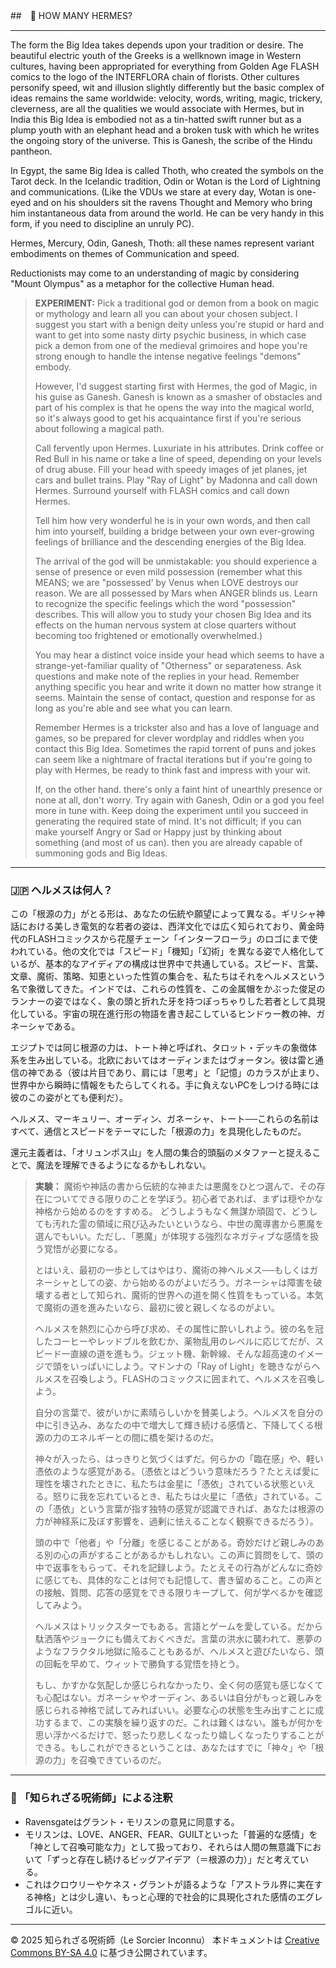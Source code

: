 ##　🧛 HOW MANY HERMES?

---

The form the Big Idea takes depends upon your tradition or desire. The beautiful electric youth of the Greeks is a wellknown image in Western cultures, having been appropriated for everything from Golden Age FLASH comics to the logo of the INTERFLORA chain of florists. Other cultures personify speed, wit and illusion slightly differently but the basic complex of ideas remains the same worldwide: velocity, words, writing, magic, trickery, cleverness, are all the qualities we would associate with Hermes, but in India this Big Idea is embodied not as a tin-hatted swift runner but as a plump youth with an elephant head and a broken tusk with which he writes the ongoing story of the universe. This is Ganesh, the scribe of the Hindu pantheon. 

In Egypt, the same Big Idea is called Thoth, who created the symbols on the Tarot deck. In the Icelandic tradition, Odin or Wotan is the Lord of Lightning and communications. (Like the VDUs we stare at every day, Wotan is one-eyed and on his shoulders sit the ravens Thought and Memory who bring him instantaneous data from around the world. He can be very handy in this form, if you need to discipline an unruly PC). 

Hermes, Mercury, Odin, Ganesh, Thoth: all these names represent variant embodiments on themes of Communication and speed.

Reductionists may come to an understanding of magic by considering "Mount Olympus" as a metaphor for the collective Human head.

> **EXPERIMENT:**
> Pick a traditional god or demon from a book on magic or mythology and learn all you can about your chosen subject. I suggest you start with a benign deity unless you're stupid or hard and want to get into some nasty dirty psychic business, in which case pick a demon from one of the medieval grimoires and hope you're strong enough to handle the intense negative feelings "demons" embody.
> 
> However, I'd suggest starting first with Hermes, the god of Magic, in his guise as Ganesh. Ganesh is known as a smasher of obstacles and part of his complex is that he opens the way into the magical world, so it's always good to get his acquaintance first if you're serious about following a magical path. 
> 
> Call fervently upon Hermes. Luxuriate in his attributes. Drink coffee or Red Bull in his name or take a line of speed, depending on your levels of drug abuse. Fill your head with speedy images of jet planes, jet cars and bullet trains. Play "Ray of Light" by Madonna and call down Hermes. Surround yourself with FLASH comics and call down Hermes. 
> 
> Tell him how very wonderful he is in your own words, and then call him into yourself, building a bridge between your own ever-growing feelings of brilliance and the descending energies of the Big Idea. 
> 
> The arrival of the god will be unmistakable: you should experience a sense of presence or even mild possession (remember what this MEANS; we are "possessed' by Venus when LOVE destroys our reason. We are all possessed by Mars when ANGER blinds us. Learn to recognize the specific feelings which the word "possession" describes. This will allow you to study your chosen Big Idea and its effects on the human nervous system at close quarters without becoming too frightened or emotionally overwhelmed.) 
> 
> You may hear a distinct voice inside your head which seems to have a strange-yet-familiar quality of "Otherness" or separateness. Ask questions and make note of the replies in your head. Remember anything specific you hear and write it down no matter how strange it seems. Maintain the sense of contact, question and response for as long as you're able and see what you can learn. 
> 
> Remember Hermes is a trickster also and has a love of language and games, so be prepared for clever wordplay and riddles when you contact this Big Idea. Sometimes the rapid torrent of puns and jokes can seem like a nightmare of fractal iterations but if you're going to play with Hermes, be ready to think fast and impress with your wit. 
> 
> If, on the other hand. there's only a faint hint of unearthly presence or none at all, don't worry. Try again with Ganesh, Odin or a god you feel more in tune with. Keep doing the experiment until you succeed in generating the required state of mind. It's not difficult; if you can make yourself Angry or Sad or Happy just by thinking about something (and most of us can). then you are already capable of summoning gods and Big Ideas.

---

### 🇯🇵 ヘルメスは何人？

この「根源の力」がとる形は、あなたの伝統や願望によって異なる。ギリシャ神話における美しき電気的な若者の姿は、西洋文化では広く知られており、黄金時代のFLASHコミックスから花屋チェーン「インターフローラ」のロゴにまで使われている。他の文化では「スピード」「機知」「幻術」を異なる姿で人格化しているが、基本的なアイディアの構成は世界中で共通している。スピード、言葉、文章、魔術、策略、知恵といった性質の集合を、私たちはそれをヘルメスという名で象徴してきた。インドでは、これらの性質を、この金属帽をかぶった俊足のランナーの姿ではなく、象の頭と折れた牙を持つぽっちゃりした若者として具現化している。宇宙の現在進行形の物語を書き起こしているヒンドゥー教の神、ガネーシャである。

エジプトでは同じ根源の力は、トート神と呼ばれ、タロット・デッキの象徴体系を生み出している。北欧においてはオーディンまたはヴォータン。彼は雷と通信の神である（彼は片目であり、肩には「思考」と「記憶」のカラスが止まり、世界中から瞬時に情報をもたらしてくれる。手に負えないPCをしつける時には彼のこの姿がとても便利だ）。

ヘルメス、マーキュリー、オーディン、ガネーシャ、トート──これらの名前はすべて、通信とスピードをテーマにした「根源の力」を具現化したものだ。

還元主義者は、「オリュンポス山」を人間の集合的頭脳のメタファーと捉えることで、魔法を理解できるようになるかもしれない。

> **実験：**
> 魔術や神話の書から伝統的な神または悪魔をひとつ選んで、その存在についてできる限りのことを学ぼう。初心者であれば、まずは穏やかな神格から始めるのをすすめる。
どうしようもなく無謀か頑固で、どうしても汚れた霊の領域に飛び込みたいというなら、中世の魔導書から悪魔を選んでもいい。ただし、「悪魔」が体現する強烈なネガティブな感情を扱う覚悟が必要になる。
>
> とはいえ、最初の一歩としてはやはり、魔術の神ヘルメス──もしくはガネーシャとしての姿、から始めるのがよいだろう。ガネーシャは障害を破壊する者として知られ、魔術的世界への道を開く性質をもっている。本気で魔術の道を進みたいなら、最初に彼と親しくなるのがよい。
>
> ヘルメスを熱烈に心から呼び求め、その属性に酔いしれよう。彼の名を冠したコーヒーやレッドブルを飲むか、薬物乱用のレベルに応じてだが、スピード一直線の道を進もう。ジェット機、新幹線、そんな超高速のイメージで頭をいっぱいにしよう。マドンナの「Ray of Light」を聴きながらヘルメスを召喚しよう。FLASHのコミックスに囲まれて、ヘルメスを召喚しよう。
>
> 自分の言葉で、彼がいかに素晴らしいかを賛美しよう。ヘルメスを自分の中に引き込み、あなたの中で増大して輝き続ける感情と、下降してくる根源の力のエネルギーとの間に橋を架けるのだ。
>
> 神々が入ったら、はっきりと気づくはずだ。何らかの「臨在感」や、軽い憑依のような感覚がある。（憑依とはどういう意味だろう？たとえば愛に理性を壊されたときに、私たちは金星に「憑依」されている状態といえる。怒りに我を忘れているとき、私たちは火星に「憑依」されている。この「憑依」という言葉が指す独特の感覚が認識できれば、あなたは根源の力が神経系に及ぼす影響を、過剰に怯えることなく観察できるだろう）。
>
> 頭の中で「他者」や「分離」を感じることがある。奇妙だけど親しみのある別の心の声がすることがあるかもしれない。この声に質問をして、頭の中で返事をもらって、それを記録しよう。たとえその行為がどんなに奇妙に感じても、具体的なことは何でも記憶して、書き留めること。この声との接触、質問、応答の感覚をできる限りキープして、何が学べるかを確認してみよう。
>
> ヘルメスはトリックスターでもある。言語とゲームを愛している。だから駄洒落やジョークにも備えておくべきだ。言葉の洪水に襲われて、悪夢のようなフラクタル地獄に陥ることもあるが、ヘルメスと遊びたいなら、頭の回転を早めて、ウィットで勝負する覚悟を持とう。
> 
> もし、かすかな気配しか感じられなかったり、全く何の感覚も感じなくても心配はない。ガネーシャやオーディン、あるいは自分がもっと親しみを感じられる神格で試してみればいい。必要な心の状態を生み出すことに成功するまで、この実験を繰り返すのだ。これは難くはない。誰もが何かを思い浮かべるだけで、怒ったり悲しくなったり嬉しくなったりすることができる。もしこれができるということは、あなたはすでに「神々」や「根源の力」を召喚できているのだ。

---

### 🐌 「知られざる呪術師」による注釈

- Ravensgateはグラント・モリスンの意見に同意する。
- モリスンは、LOVE、ANGER、FEAR、GUILTといった「普遍的な感情」を「神として召喚可能な力」として扱っており、それらは人間の無意識下において「ずっと存在し続けるビッグアイデア（＝根源の力）」だと考えている。
- これはクロウリーやケネス・グラントが語るような「アストラル界に実在する神格」とは少し違い、もっと心理的で社会的に具現化された感情のエグレゴルに近い。

---

© 2025 知られざる呪術師（Le Sorcier Inconnu） 
本ドキュメントは [Creative Commons BY-SA 4.0](https://creativecommons.org/licenses/by-sa/4.0/deed.ja) に基づき公開されています。
